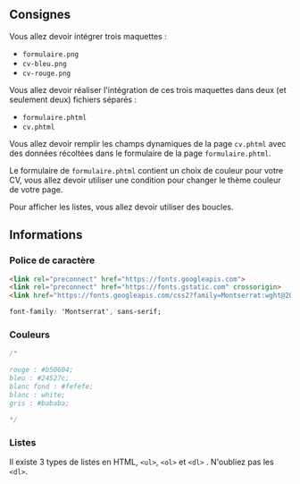 ## Consignes

Vous allez devoir intégrer trois maquettes :

- `formulaire.png`
- `cv-bleu.png`
- `cv-rouge.png`

Vous allez devoir réaliser l'intégration de ces trois maquettes dans deux (et seulement deux)  fichiers séparés :

- `formulaire.phtml`
- `cv.phtml`

Vous allez devoir remplir les champs dynamiques de la page `cv.phtml` avec des données récoltées dans le formulaire de la page `formulaire.phtml`.

Le formulaire de `formulaire.phtml` contient un choix de couleur pour votre CV, vous allez devoir utiliser une condition pour changer le thème couleur de votre page.

Pour afficher les listes, vous allez devoir utiliser des boucles.

## Informations

### Police de caractère

```HTML
<link rel="preconnect" href="https://fonts.googleapis.com">  
<link rel="preconnect" href="https://fonts.gstatic.com" crossorigin>  
<link href="https://fonts.googleapis.com/css2?family=Montserrat:wght@200;400;600;800&display=swap" rel="stylesheet">
```

```CSS
font-family: 'Montserrat', sans-serif;
```

### Couleurs

```CSS
/*  
  
rouge : #b50604;  
bleu : #24527c;  
blanc fond : #fefefe;  
blanc : white;  
gris : #bababa;  
  
*/
```

### Listes

Il existe 3 types de listes en HTML, `<ul>`, `<ol>` et `<dl>` . N'oubliez pas les `<dl>`.